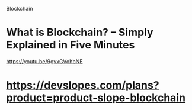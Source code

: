 Blockchain 

# What is Blockchain? – Simply Explained in Five Minutes
https://youtu.be/9gvxGVohbNE

# https://devslopes.com/plans?product=product-slope-blockchain

